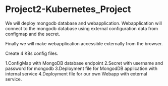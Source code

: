 # Project2-Kubernetes_Project

We will deploy mongodb database and webapplication. Webapplication will connect
to the mongodb database using external configuration data from configmap and the secret.

Finally we will make webapplication accessible externally from the browser.

Create 4 K8s config files.

1.ConfigMap with MongoDB database endpoint
2.Secret with username and password for mongodb
3.Deployment file for MongodDB application with internal service
4.Deployment file for our own Webapp with external service.
